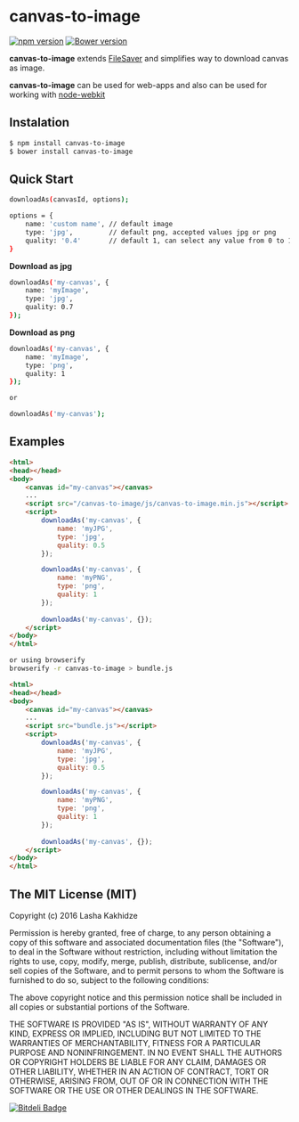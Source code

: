 # canvas-to-image

[![npm version](https://badge.fury.io/js/canvas-to-image.svg)](https://badge.fury.io/js/canvas-to-image)
[![Bower version](https://badge.fury.io/bo/canvas-to-image.svg)](https://badge.fury.io/bo/canvas-to-image)

**canvas-to-image** extends [FileSaver](https://github.com/eligrey/FileSaver.js/) and simplifies way to download canvas as image.

**canvas-to-image** can be used for web-apps and also can be used for working with [node-webkit](https://github.com/nwjs/nw.js)


## Instalation

```bash
$ npm install canvas-to-image
$ bower install canvas-to-image
```

## Quick Start

```bash
downloadAs(canvasId, options);

options = {
    name: 'custom name', // default image
    type: 'jpg',         // default png, accepted values jpg or png
    quality: '0.4'       // default 1, can select any value from 0 to 1 interval
}

```

**Download as jpg**
```bash
downloadAs('my-canvas', {
    name: 'myImage',
    type: 'jpg',
    quality: 0.7
});
```
**Download as png**
```bash
downloadAs('my-canvas', {
    name: 'myImage',
    type: 'png',
    quality: 1
});

or

downloadAs('my-canvas');
```

## Examples

```html
<html>
<head></head>
<body>
    <canvas id="my-canvas"></canvas>
    ...
    <script src="/canvas-to-image/js/canvas-to-image.min.js"></script>
    <script>
        downloadAs('my-canvas', {
            name: 'myJPG',
            type: 'jpg',
            quality: 0.5
        });

        downloadAs('my-canvas', { 
            name: 'myPNG',
            type: 'png',
            quality: 1
        });
        
        downloadAs('my-canvas', {});
    </script>
</body>
</html>
```

```bash
or using browserify
browserify -r canvas-to-image > bundle.js
```

```html
<html>
<head></head>
<body>
    <canvas id="my-canvas"></canvas>
    ...
    <script src="bundle.js"></script>
    <script>
        downloadAs('my-canvas', {
            name: 'myJPG',
            type: 'jpg',
            quality: 0.5
        });

        downloadAs('my-canvas', { 
            name: 'myPNG',
            type: 'png',
            quality: 1
        });
        
        downloadAs('my-canvas', {});
    </script>
</body>
</html>
```


## The MIT License (MIT)

Copyright (c) 2016 Lasha Kakhidze

Permission is hereby granted, free of charge, to any person obtaining a copy
of this software and associated documentation files (the "Software"), to deal
in the Software without restriction, including without limitation the rights
to use, copy, modify, merge, publish, distribute, sublicense, and/or sell
copies of the Software, and to permit persons to whom the Software is
furnished to do so, subject to the following conditions:

The above copyright notice and this permission notice shall be included in all
copies or substantial portions of the Software.

THE SOFTWARE IS PROVIDED "AS IS", WITHOUT WARRANTY OF ANY KIND, EXPRESS OR
IMPLIED, INCLUDING BUT NOT LIMITED TO THE WARRANTIES OF MERCHANTABILITY,
FITNESS FOR A PARTICULAR PURPOSE AND NONINFRINGEMENT. IN NO EVENT SHALL THE
AUTHORS OR COPYRIGHT HOLDERS BE LIABLE FOR ANY CLAIM, DAMAGES OR OTHER
LIABILITY, WHETHER IN AN ACTION OF CONTRACT, TORT OR OTHERWISE, ARISING FROM,
OUT OF OR IN CONNECTION WITH THE SOFTWARE OR THE USE OR OTHER DEALINGS IN THE
SOFTWARE.

[![Bitdeli Badge](https://d2weczhvl823v0.cloudfront.net/kaxi1993/canvas-to-image/trend.png)](https://bitdeli.com/free "Bitdeli Badge")
